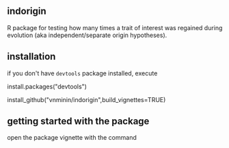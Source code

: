 ## indorigin

R package for testing how many times a trait of interest was regained during evolution (aka independent/separate origin hypotheses).

## installation

if you don't have `devtools` package installed, execute

install.packages("devtools") 


install_github("vnminin/indorigin",build_vignettes=TRUE) 


## getting started with the package

open the package vignette with the command


